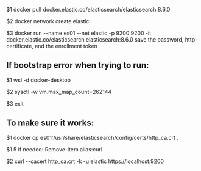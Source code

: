 $1  docker pull docker.elastic.co/elasticsearch/elasticsearch:8.6.0

$2  docker network create elastic

$3  docker run --name es01 --net elastic -p 9200:9200 -it docker.elastic.co/elasticsearch elasticsearch:8.6.0
	save the password, http certificate, and the enrollment token


## If bootstrap error when trying to run:

$1 wsl -d docker-desktop

$2 sysctl -w vm.max_map_count=262144

$3 exit

    
## To make sure it works:

$1  docker cp es01:/usr/share/elasticsearch/config/certs/http_ca.crt .

$1.5 if needed: Remove-item alias:curl

$2  curl --cacert http_ca.crt -k -u elastic https://localhost:9200
